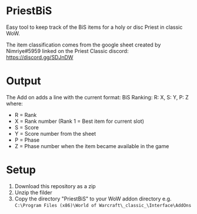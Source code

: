 # PriestBiS
Easy tool to keep track of the BiS items for a holy or disc Priest in classic WoW.

The item classification comes from the google sheet created by Nimriye#5959 linked on the Priest Classic discord: https://discord.gg/SDJnDW

# Output
The Add on adds a line with the current format:
BiS Ranking:        R: X, S: Y, P: Z    where:

* R = Rank 
* X = Rank number (Rank 1 = Best item for current slot)
* S = Score
* Y = Score number from the sheet
* P = Phase
* Z = Phase number when the item became available in the game

# Setup
1. Download this repository as a zip
2. Unzip the filder
3. Copy the directory "PriestBiS" to your WoW addon directory e.g. `C:\Program Files (x86)\World of Warcraft\_classic_\Interface\AddOns`